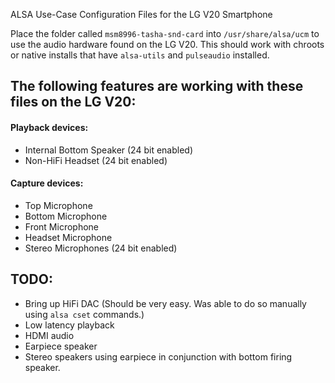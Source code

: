 ALSA Use-Case Configuration Files for the LG V20 Smartphone

Place the folder called `msm8996-tasha-snd-card` into `/usr/share/alsa/ucm` to use the audio hardware found on the LG V20.
This should work with chroots or native installs that have `alsa-utils` and `pulseaudio` installed.

## The following features are working with these files on the LG V20:

#### Playback devices:
- Internal Bottom Speaker (24 bit enabled)
- Non-HiFi Headset (24 bit enabled)
#### Capture devices:
- Top Microphone
- Bottom Microphone
- Front Microphone
- Headset Microphone
- Stereo Microphones (24 bit enabled)

## TODO:
- Bring up HiFi DAC (Should be very easy. Was able to do so manually using `alsa cset` commands.)
- Low latency playback
- HDMI audio
- Earpiece speaker
- Stereo speakers using earpiece in conjunction with bottom firing speaker.

